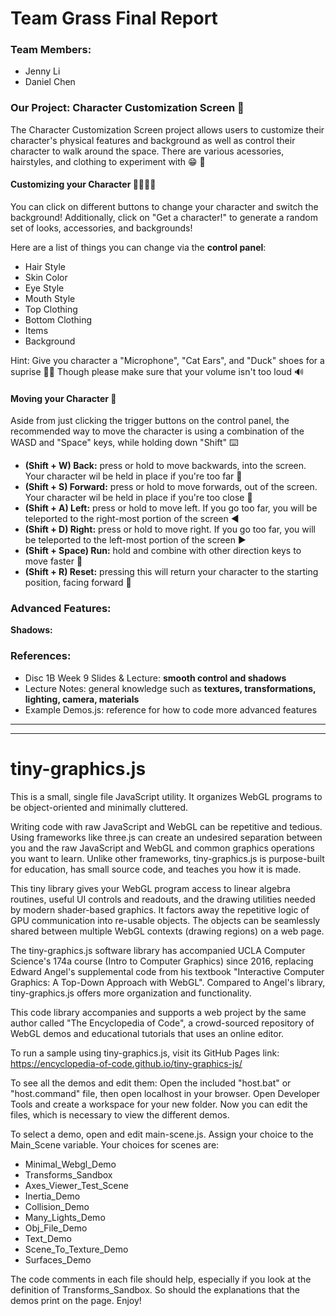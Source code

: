 # Team Grass Final Report
### Team Members:
* Jenny Li 
* Daniel Chen

### Our Project: Character Customization Screen 🧍
  The Character Customization Screen project allows users to customize their character's physical features and background as well as control their character to walk around the space. There are various acessories, hairstyles, and clothing to experiment with 😁 🔧  
#### Customizing your Character 🧑👕👖🎤
You can click on different buttons to change your character and switch the background! Additionally, click on "Get a character!" to generate a random set of looks, accessories, and backgrounds! 

Here are a list of things you can change via the **control panel**: 
* Hair Style
* Skin Color
* Eye Style
* Mouth Style
* Top Clothing
* Bottom Clothing
* Items
* Background

Hint: Give you character a "Microphone", "Cat Ears", and "Duck" shoes for a suprise 🎊🎁 Though please make sure that your volume isn't too loud 🔊

#### Moving your Character 🚶
Aside from just clicking the trigger buttons on the control panel, the recommended way to move the character is using a combination of the WASD and "Space" keys, while holding down "Shift" ⌨️
* **(Shift + W) Back:** press or hold to move backwards, into the screen. Your character wil be held in place if you're too far 🔼 
* **(Shift + S) Forward:** press or hold to move forwards, out of the screen. Your character wil be held in place if you're too close 🔽
* **(Shift + A) Left:** press or hold to move left. If you go too far, you will be teleported to the right-most portion of the screen ◀️
* **(Shift + D) Right:** press or hold to move right. If you go too far, you will be teleported to the left-most portion of the screen ▶️
* **(Shift + Space) Run:** hold and combine with other direction keys to move faster 🏃
* **(Shift + R) Reset:** pressing this will return your character to the starting position, facing forward 🔄

### Advanced Features:
**Shadows:**  

  
 ### References:
 * Disc 1B Week 9 Slides & Lecture: **smooth control and shadows**
 * Lecture Notes: general knowledge such as **textures, transformations, lighting, camera, materials**
 * Example Demos.js: reference for how to code more advanced features
---
---
# tiny-graphics.js

This is a small, single file JavaScript utility.  It organizes WebGL programs to be object-oriented and minimally cluttered.  

Writing code with raw JavaScript and WebGL can be repetitive and tedious.  Using frameworks like three.js can create an undesired separation between you and the raw JavaScript and WebGL and common graphics operations you want to learn.  Unlike other frameworks, tiny-graphics.js is purpose-built for education, has small source code, and teaches you how it is made.

This tiny library gives your WebGL program access to linear algebra routines, useful UI controls and readouts, and the drawing utilities needed by modern shader-based graphics.  It factors away the repetitive logic of GPU communication into re-usable objects.  The objects can be seamlessly shared between multiple WebGL contexts (drawing regions) on a web page.

The tiny-graphics.js software library has accompanied UCLA Computer Science's 174a course (Intro to Computer Graphics) since 2016, replacing Edward Angel's supplemental code from his textbook "Interactive Computer Graphics: A Top-Down Approach with WebGL".  Compared to Angel's library, tiny-graphics.js offers more organization and functionality.

This code library accompanies and supports a web project by the same author called "The Encyclopedia of Code", a crowd-sourced repository of WebGL demos and educational tutorials that uses an online editor.

To run a sample using tiny-graphics.js, visit its GitHub Pages link: https://encyclopedia-of-code.github.io/tiny-graphics-js/

To see all the demos and edit them:  Open the included "host.bat" or "host.command" file, then open localhost in your browser.  Open Developer Tools and create a workspace for your new folder.  Now you can edit the files, which is necessary to view the different demos.

To select a demo, open and edit main-scene.js.  Assign your choice to the Main_Scene variable.  Your choices for scenes are:

* Minimal_Webgl_Demo
* Transforms_Sandbox
* Axes_Viewer_Test_Scene
* Inertia_Demo
* Collision_Demo
* Many_Lights_Demo
* Obj_File_Demo
* Text_Demo
* Scene_To_Texture_Demo
* Surfaces_Demo

The code comments in each file should help, especially if you look at the definition of Transforms_Sandbox.  So should the explanations that the demos print on the page.  Enjoy!
